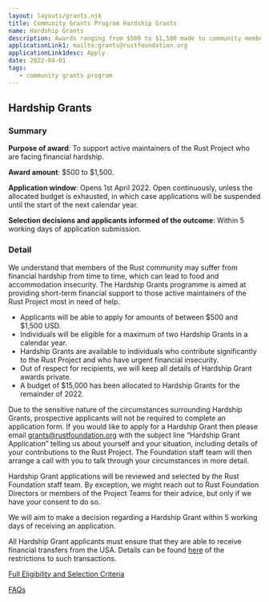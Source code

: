 ```yaml
---
layout: layouts/grants.njk
title: Community Grants Program Hardship Grants
name: Hardship Grants
description: Awards ranging from $500 to $1,500 made to community members facing financial hardship. The budget for Hardship Grants is $15,000 in 2022. Applications are continually open until the allocated budget is exhausted.
applicationLink1: mailto:grants@rustfoundation.org
applicationLink1desc: Apply
date: 2022-04-01
tags:
   - community grants program
---
```


## Hardship Grants

### Summary

**Purpose of award**: To support active maintainers of the Rust Project who are facing financial hardship.

**Award amount**: $500 to $1,500.

**Application window**: Opens 1st April 2022. Open continuously, unless the allocated budget is exhausted, in which case applications will be suspended until the start of the next calendar year.

**Selection decisions and applicants informed of the outcome**: Within 5 working days of application submission.

### Detail

We understand that members of the Rust community may suffer from financial hardship from time to time, which can lead to food and accommodation insecurity.  The Hardship Grants programme is aimed at providing short-term financial support to those active maintainers of the Rust Project most in need of help.

* Applicants will be able to apply for amounts of between $500 and $1,500 USD.
* Individuals will be eligible for a maximum of two Hardship Grants in a calendar year.
* Hardship Grants are available to individuals who contribute significantly to the Rust Project and who have urgent financial insecurity.
* Out of respect for recipients, we will keep all details of Hardship Grant awards private.
* A budget of $15,000 has been allocated to Hardship Grants for the remainder of 2022.

Due to the sensitive nature of the circumstances surrounding Hardship Grants, prospective applicants will not be required to complete an application form.  If you would like to apply for a Hardship Grant then please email [grants@rustfoundation.org](mailto:grants@rustfoundation.org) with the subject line “Hardship Grant Application” telling us about yourself and your situation, including details of your contributions to the Rust Project.  The Foundation staff team will then arrange a call with you to talk through your circumstances in more detail.

Hardship Grant applications will be reviewed and selected by the Rust Foundation staff team. By exception, we might reach out to Rust Foundation Directors or members of the Project Teams for their advice, but only if we have your consent to do so.

We will aim to make a decision regarding a Hardship Grant within 5 working days of receiving an application.

All Hardship Grant applicants must ensure that they are able to receive financial transfers from the USA.  Details can be found [here](https://home.treasury.gov/policy-issues/financial-sanctions/sanctions-programs-and-country-information) of the restrictions to such transactions.

[Full Eligibility and Selection Criteria](/grants-eligibility-and-selection/#hardship-grants)

[FAQs](/grants-faqs/#hardship-grants)

